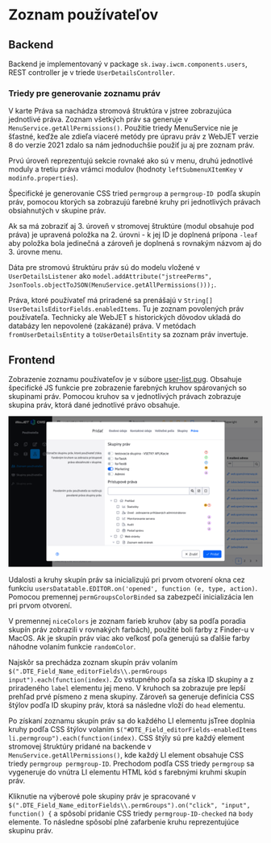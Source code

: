 # Zoznam používateľov

## Backend

Backend je implementovaný v package ```sk.iway.iwcm.components.users```, REST controller je v triede ```UserDetailsController```.

### Triedy pre generovanie zoznamu práv

V karte Práva sa nachádza stromová štruktúra v jstree zobrazujúca jednotlivé práva. Zoznam všetkých práv sa generuje v ```MenuService.getAllPermissions()```. Použitie triedy MenuService nie je šťastné, keďže ale zdieľa viaceré metódy pre úpravu práv z WebJET verzie 8 do verzie 2021 zdalo sa nám jednoduchšie použiť ju aj pre zoznam práv.

Prvú úroveň reprezentujú sekcie rovnaké ako sú v menu, druhú jednotlivé moduly a tretiu práva vrámci modulov (hodnoty ```leftSubmenuXItemKey``` v ```modinfo.properties```).

Špecifické je generovanie CSS tried ```permgroup``` a ```permgroup-ID ```podľa skupín práv, pomocou ktorých sa zobrazujú farebné kruhy pri jednotlivých právach obsiahnutých v skupine práv.

Ak sa má zobraziť aj 3. úroveň v stromovej štruktúre (modul obsahuje pod práva) je upravená položka na 2. úrovni - k jej ID je doplnená prípona ```-leaf``` aby položka bola jedinečná a zároveň je doplnená s rovnakým názvom aj do 3. úrovne menu.

Dáta pre stromovú štruktúru práv sú do modelu vložené v ```UserDetailsListener``` ako ```model.addAttribute("jstreePerms", JsonTools.objectToJSON(MenuService.getAllPermissions()));```.

Práva, ktoré používateľ má priradené sa prenášajú v ```String[] UserDetailsEditorFields.enabledItems```. Tu je zoznam povolených práv používateľa. Technicky ale WebJET s historických dôvodov ukladá do databázy len nepovolené (zakázané) práva. V metódach ```fromUserDetailsEntity``` a ```toUserDetailsEntity``` sa zoznam práv invertuje.

## Frontend

Zobrazenie zoznamu používateľov je v súbore [user-list.pug](../../../../src/main/webapp/admin/v9/views/pages/users/user-list.pug). Obsahuje špecifické JS funkcie pre zobrazenie farebných kruhov spárovaných so skupinami práv. Pomocou kruhov sa v jednotlivých právach zobrazuje skupina práv, ktorá dané jednotlivé právo obsahuje.

![](../../datatables-editor/field-type-jstree.png)

Udalosti a kruhy skupín práv sa inicializujú pri prvom otvorení okna cez funkciu ```usersDatatable.EDITOR.on('opened', function (e, type, action)```. Pomocou premennej ```permGroupsColorBinded``` sa zabezpečí inicializácia len pri prvom otvorení.

V premennej ```niceColors``` je zoznam farieb kruhov (aby sa podľa poradia skupín práv zobrazili v rovnakých farbách), použité boli farby z Finder-u v MacOS. Ak je skupín práv viac ako veľkosť poľa generujú sa ďalšie farby náhodne volaním funkcie ```randomColor```.

Najskôr sa prechádza zoznam skupín práv volaním ```$(".DTE_Field_Name_editorFields\\.permGroups input").each(function(index)```. Zo vstupného poľa sa získa ID skupiny a z priradeného ```label``` elementu jej meno. V kruhoch sa zobrazuje pre lepší prehľad prvé písmeno z mena skupiny. Zároveň sa generuje definícia CSS štýlov podľa ID skupiny práv, ktorá sa následne vloží do ```head``` elementu.

Po získaní zoznamu skupín práv sa do každého LI elementu jsTree doplnia kruhy podľa CSS štýlov volaním ```$("#DTE_Field_editorFields-enabledItems li.permgroup").each(function(index)```. CSS štýly sú pre každý element stromovej štruktúry pridané na backende v ```MenuService.getAllPermissions()```, kde každý LI element obsahuje CSS triedy ```permgroup permgroup-ID```. Prechodom podľa CSS triedy ```permgroup``` sa vygeneruje do vnútra LI elementu HTML kód s farebnými kruhmi skupín práv.

Kliknutie na výberové pole skupiny práv je spracované v ```$(".DTE_Field_Name_editorFields\\.permGroups").on("click", "input", function() {``` a spôsobí pridanie CSS triedy ```permgroup-ID-checked``` na ```body``` elemente. To následne spôsobí plné zafarbenie kruhu reprezentujúce skupinu práv.